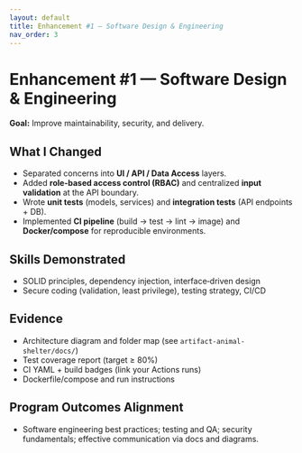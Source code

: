 ```yaml
---
layout: default
title: Enhancement #1 — Software Design & Engineering
nav_order: 3
---
```


# Enhancement #1 — Software Design & Engineering

**Goal:** Improve maintainability, security, and delivery.

## What I Changed
- Separated concerns into **UI / API / Data Access** layers.
- Added **role‑based access control (RBAC)** and centralized **input validation** at the API boundary.
- Wrote **unit tests** (models, services) and **integration tests** (API endpoints + DB).
- Implemented **CI pipeline** (build → test → lint → image) and **Docker/compose** for reproducible environments.

## Skills Demonstrated
- SOLID principles, dependency injection, interface‑driven design
- Secure coding (validation, least privilege), testing strategy, CI/CD

## Evidence
- Architecture diagram and folder map (see `artifact-animal-shelter/docs/`)
- Test coverage report (target ≥ 80%)
- CI YAML + build badges (link your Actions runs)
- Dockerfile/compose and run instructions

## Program Outcomes Alignment
- Software engineering best practices; testing and QA; security fundamentals; effective communication via docs and diagrams.
